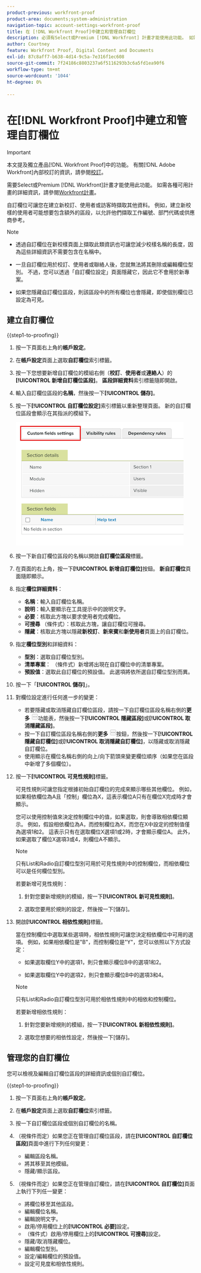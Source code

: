 ```yaml
---
product-previous: workfront-proof
product-area: documents;system-administration
navigation-topic: account-settings-workfront-proof
title: 在 [!DNL Workfront Proof]中建立和管理自訂欄位
description: 必須有Select或Premium [!DNL Workfront] 計畫才能使用此功能。 如需各種可用計畫的詳細資訊，請參閱Workfront計畫。
author: Courtney
feature: Workfront Proof, Digital Content and Documents
exl-id: 87c8aff7-b638-4d14-9c5a-7e316f1ec608
source-git-commit: 7f24186c8803237a6f5116293b3c6a5fd1ea90f6
workflow-type: tm+mt
source-wordcount: '1044'
ht-degree: 0%

---
```


# 在[!DNL Workfront Proof]中建立和管理自訂欄位

<!-- Audited: 4/2025 -->

>[!IMPORTANT]
>
>本文提及獨立產品[!DNL Workfront Proof]中的功能。 有關[!DNL Adobe Workfront]內部校訂的資訊，請參閱[校訂](../../../review-and-approve-work/proofing/proofing.md)。

需要Select或Premium [!DNL Workfront]計畫才能使用此功能。 如需各種可用計畫的詳細資訊，請參閱[Workfront計畫](https://business.adobe.com/products/workfront/pricing.html)。

自訂欄位可讓您在建立新校訂、使用者或訪客時擷取其他資料。 例如，建立新校樣的使用者可能想要包含額外的區段，以允許他們擷取工作編號、部門代碼或供應商參考。

>[!NOTE]
>
>* 透過自訂欄位在新校樣頁面上擷取此類資訊也可讓您減少校樣名稱的長度，因為這些詳細資訊不需要包含在名稱中。
>
>* 一旦自訂欄位用於校訂、使用者或聯絡人後，您就無法將其刪除或編輯欄位型別。 不過，您可以透過「自訂欄位設定」頁面隱藏它，因此它不會用於新專案。
>
>* 如果您隱藏自訂欄位區段，則該區段中的所有欄位也會隱藏，即使個別欄位已設定為可見。

## 建立自訂欄位

{{step1-to-proofing}}

1. 按一下頁面右上角的&#x200B;**帳戶設定**。

1. 在&#x200B;**帳戶設定**&#x200B;頁面上選取&#x200B;**自訂欄位**&#x200B;索引標籤。

1. 按一下您想要新增自訂欄位的模組右側（**校訂**、**使用者**&#x200B;或&#x200B;**連絡人**）的&#x200B;**[!UICONTROL 新增自訂欄位區段]**。 **區段詳細資料**&#x200B;索引標籤隨即開啟。

1. 輸入自訂欄位區段的&#x200B;**名稱**，然後按一下&#x200B;**[!UICONTROL 儲存]**。

1. 按一下&#x200B;**[!UICONTROL 自訂欄位設定]**&#x200B;索引標籤以重新整理頁面。 新的自訂欄位區段會顯示在其指派的模組下。

   ![自訂欄位設定索引標籤](assets/custom-field-settings-tab.png)

1. 按一下新自訂欄位區段的名稱以開啟&#x200B;**自訂欄位區段**&#x200B;標籤。

1. 在頁面的右上角，按一下&#x200B;**[!UICONTROL 新增自訂欄位]**&#x200B;按鈕。 **新自訂欄位**&#x200B;頁面隨即顯示。

1. 指定&#x200B;**欄位詳細資料**：

   * **名稱**：輸入自訂欄位名稱。
   * **說明**：輸入要顯示在工具提示中的說明文字。
   * **必要**：核取此方塊以要求使用者完成欄位。
   * **可搜尋** （條件式）：核取此方塊，讓自訂欄位可搜尋。
   * **隱藏**：核取此方塊以隱藏&#x200B;**新校訂**、**新來賓**&#x200B;和&#x200B;**新使用者**&#x200B;頁面上的自訂欄位。

1. 指定&#x200B;**欄位型別**&#x200B;和詳細資料：

   * **型別**：選取自訂欄位型別。
   * **清單專案**： （條件式）新增將出現在自訂欄位中的清單專案。
   * **預設值**：選取此自訂欄位的預設值。 此選項將依所選自訂欄位型別而異。

1. 按一下「**[!UICONTROL 儲存]**」。

1. 對欄位設定進行任何進一步的變更：

   * 若要隱藏或取消隱藏自訂欄位區段，請按一下自訂欄位區段名稱右側的&#x200B;**更多** ![更多按鈕](assets/more-button-small.png)功能表，然後按一下&#x200B;**[!UICONTROL 隱藏區段]**&#x200B;或&#x200B;**[!UICONTROL 取消隱藏區段]**。
   * 按一下自訂欄位區段名稱右側的&#x200B;**更多** ![更多](assets/more-button-small.png)按鈕，然後按一下&#x200B;**[!UICONTROL 隱藏自訂欄位]**&#x200B;或&#x200B;**[!UICONTROL 取消隱藏自訂欄位]**，以隱藏或取消隱藏自訂欄位。
   * 使用顯示在欄位名稱右側的向上/向下箭頭來變更欄位順序（如果您在區段中新增了多個欄位）。

1. 按一下&#x200B;**[!UICONTROL 可見性規則]**&#x200B;標籤。

   可見性規則可讓您指定根據初始自訂欄位的完成來顯示哪些其他欄位。 例如，如果相依欄位為A且「控制」欄位為X，這表示欄位A只有在欄位X完成時才會顯示。

   您可以使用控制值來決定控制欄位中的值，如果選取，則會導致相依欄位顯示。 例如，假設相依欄位為A，而控制欄位為X，而您在X中設定的控制值僅為選項1和2。 這表示只有在選取欄位X選項1或2時，才會顯示欄位A。 此外，如果選取了欄位X選項3或4，則欄位A不顯示。

   >[!NOTE]
   >
   >只有List和Radio自訂欄位型別可用於可見性規則中的控制欄位，而相依欄位可以是任何欄位型別。

   若要新增可見性規則：

   1. 針對您要新增規則的模組，按一下&#x200B;**[!UICONTROL 新可見性規則]**。

   1. 選取您要用於規則的設定，然後按一下[儲存]。**&#x200B;**

1. 開啟&#x200B;**[!UICONTROL 相依性規則]**&#x200B;標籤。

   當在控制欄位中選取某些選項時，相依性規則可讓您決定相依欄位中可用的選項。 例如，如果相依欄位是&quot;B&quot;，而控制欄位是&quot;Y&quot;，您可以依照以下方式設定：

   * 如果選取欄位Y中的選項1，則只會顯示欄位B中的選項1和2。

   * 如果選取欄位Y中的選項2，則只會顯示欄位B中的選項3和4。

   >[!NOTE]
   >
   >只有List和Radio自訂欄位型別可用於相依性規則中的相依和控制欄位。

   若要新增相依性規則：

   1. 針對您要新增規則的模組，按一下&#x200B;**[!UICONTROL 新相依性規則]**。

   1. 選取您想要的相依性設定，然後按一下[儲存]。**&#x200B;**

## 管理您的自訂欄位

您可以檢視及編輯自訂欄位區段的詳細資訊或個別自訂欄位。

{{step1-to-proofing}}

1. 按一下頁面右上角的&#x200B;**帳戶設定**。

1. 在&#x200B;**帳戶設定**&#x200B;頁面上選取&#x200B;**自訂欄位**&#x200B;索引標籤。

1. 按一下自訂欄位區段或個別自訂欄位的名稱。

1. （視條件而定）如果您正在管理自訂欄位區段，請在&#x200B;**[!UICONTROL 自訂欄位區段]**&#x200B;頁面中進行下列任何變更：

   * 編輯區段名稱。
   * 將其移至其他模組。
   * 隱藏/顯示區段。

1. （視條件而定）如果您正在管理自訂欄位，請在&#x200B;**[!UICONTROL 自訂欄位]**&#x200B;頁面上執行下列任一變更：

   * 將欄位移至其他區段。
   * 編輯欄位名稱。
   * 編輯說明文字。
   * 啟用/停用欄位上的&#x200B;**[!UICONTROL 必要]**&#x200B;設定。
   * （條件式）啟用/停用欄位上的&#x200B;**[!UICONTROL 可搜尋]**&#x200B;設定。
   * 隱藏/取消隱藏欄位。
   * 編輯欄位型別。
   * 設定/編輯欄位的預設值。
   * 設定可見度和相依性規則。
